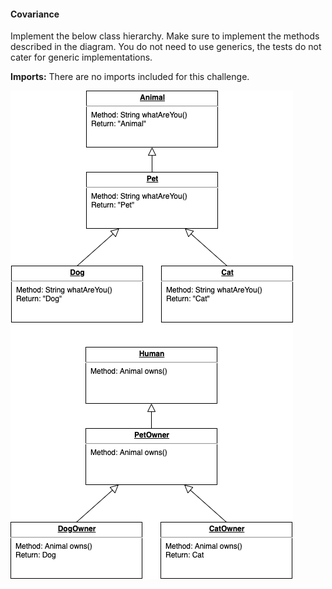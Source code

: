 #### Covariance

Implement the below class hierarchy.
Make sure to implement the methods described in the diagram.
You do not need to use generics, the tests do not cater for generic implementations.

**Imports:** There are no imports included for this challenge.

![](classHierarchy.png)
